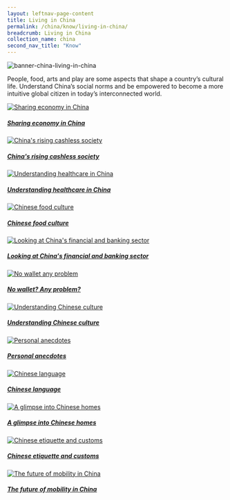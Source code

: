 ```yaml
---
layout: leftnav-page-content
title: Living in China
permalink: /china/know/living-in-china/
breadcrumb: Living in China
collection_name: china
second_nav_title: "Know"
---
```


![banner-china-living-in-china](\images\china-living\Living-in-China-cover-pic.jpg)

People, food, arts and play are some aspects that shape a country’s cultural life. Understand China’s social norms and be empowered to become a more intuitive global citizen in today’s interconnected world.

<div>
	<div class="row is-multiline">
		<div class="col is-one-third-desktop is-one-third-tablet">
			<a href="/china/know/living-in-china/sharing-economy-in-china/" class="project-link">
				<img src="/images/china-living/Sharing-economy-in-China-285x300.jpg" alt="Sharing economy in China" class="project-image">
			<div class="project-card">
				<div class="project-title margin--bottom--xs">
					<h5><b>Sharing economy in China</b></h5>
				</div>
			</div>
			</a>
		</div>
		<div class="col is-one-third-desktop is-one-third-tablet">
			<a href="/china/know/living-in-china/rising-cashless-society/" class="project-link">
				<img src="/images/china-living/Living-in-China-China-rising-cashless-society-285x300.jpg" alt="China's rising cashless society" class="project-image">
			<div class="project-card">
				<div class="project-title margin--bottom--xs">
					<h5><b>China's rising cashless society</b></h5>
				</div>
			</div>
			</a>
		</div>
		<div class="col is-one-third-desktop is-one-third-tablet">
			<a href="/china/know/living-in-china/understanding-healthcare/" class="project-link">
				<img src="/images/china-living/Living-in-China-Caring-for-Chinas-health-285x300.jpg" alt="Understanding healthcare in China" class="project-image">
			<div class="project-card">
				<div class="project-title margin--bottom--xs">
					<h5><b>Understanding healthcare in China</b></h5>
				</div>
			</div>
			</a>
		</div>
	</div>
</div>

<p><p>

<div>
	<div class="row is-multiline">
		<div class="col is-one-third-desktop is-one-third-tablet">
			<a href="/china/know/living-in-china/food-culture/" class="project-link">
				<img src="/images/china-living/Culture-and-food-1-285x300.jpg" alt="Chinese food culture" class="project-image">
			<div class="project-card">
				<div class="project-title margin--bottom--xs">
					<h5><b>Chinese food culture</b></h5>
				</div>
			</div>
			</a>
		</div>
		<div class="col is-one-third-desktop is-one-third-tablet">
			<a href="/china/know/living-in-china/rising-cashless-society/" class="project-link">
				<img src="/images/china-living/Living-in-China-Is-fintech-rising-in-China-285x300.jpg" alt="Looking at China's financial and banking sector" class="project-image">
			<div class="project-card">
				<div class="project-title margin--bottom--xs">
					<h5><b>Looking at China's financial and banking sector</b></h5>
				</div>
			</div>
			</a>
		</div>
		<div class="col is-one-third-desktop is-one-third-tablet">
			<a href="/china/know/living-in-china/rising-cashless-society/" class="project-link">
				<img src="/images/china-living/Living-in-China-No-wallet-Any-problem-285x300.jpg" alt="No wallet any problem" class="project-image">
			<div class="project-card">
				<div class="project-title margin--bottom--xs">
					<h5><b>No wallet? Any problem?</b></h5>
				</div>
			</div>
			</a>
		</div>
	</div>
</div>

<p><p>

<div>
	<div class="row is-multiline">
		<div class="col is-one-third-desktop is-one-third-tablet">
			<a href="/china/know/living-in-china/food-culture/" class="project-link">
				<img src="/images/china-living/Knowing-social-China-1-285x300.jpg" alt="Understanding Chinese culture" class="project-image">
			<div class="project-card">
				<div class="project-title margin--bottom--xs">
					<h5><b>Understanding Chinese culture</b></h5>
				</div>
			</div>
			</a>
		</div>
		<div class="col is-one-third-desktop is-one-third-tablet">
			<a href="/china/know/living-in-china/personal-anecdotes/" class="project-link">
				<img src="/images/china-living/Personal-anecdotes-1-285x300.jpg" alt="Personal anecdotes" class="project-image">
			<div class="project-card">
				<div class="project-title margin--bottom--xs">
					<h5><b>Personal anecdotes</b></h5>
				</div>
			</div>
			</a>
		</div>
		<div class="col is-one-third-desktop is-one-third-tablet">
			<a href="/china/know/living-in-china/chinese-language/" class="project-link">
				<img src="/images/china-living/Culture-and-language-1-285x300.jpg" alt="Chinese language" class="project-image">
			<div class="project-card">
				<div class="project-title margin--bottom--xs">
					<h5><b>Chinese language</b></h5>
				</div>
			</div>
			</a>
		</div>
	</div>
</div>

<p><p>

<div>
	<div class="row is-multiline">
		<div class="col is-one-third-desktop is-one-third-tablet">
			<a href="/china/know/living-in-china/glimpse-chinese-homes/" class="project-link">
				<img src="/images/china-living/A-glimpse-into-Chinese-homes-1-285x300.jpg" alt="A glimpse into Chinese homes" class="project-image">
			<div class="project-card">
				<div class="project-title margin--bottom--xs">
					<h5><b>A glimpse into Chinese homes</b></h5>
				</div>
			</div>
			</a>
		</div>
		<div class="col is-one-third-desktop is-one-third-tablet">
			<a href="/china/know/living-in-china/etiquette-customs/" class="project-link">
				<img src="/images/china-living/Culture-and-etiquette-1-285x300.jpg" alt="Chinese etiquette and customs" class="project-image">
			<div class="project-card">
				<div class="project-title margin--bottom--xs">
					<h5><b>Chinese etiquette and customs</b></h5>
				</div>
			</div>
			</a>
		</div>
		<div class="col is-one-third-desktop is-one-third-tablet">
			<a href="/china/know/living-in-china/future-of-mobility/" class="project-link">
				<img src="/images/china-living/The-future-of-mobility-in-China-1-285x300.jpg" alt="The future of mobility in China" class="project-image">
			<div class="project-card">
				<div class="project-title margin--bottom--xs">
					<h5><b>The future of mobility in China</b></h5>
				</div>
			</div>
			</a>
		</div>
	</div>
</div>